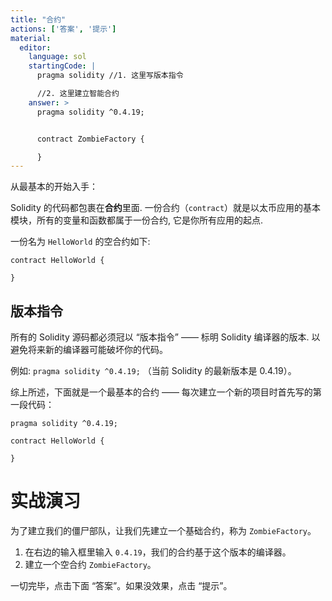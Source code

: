 ```yaml
---
title: "合约"
actions: ['答案', '提示']
material:
  editor:
    language: sol
    startingCode: |
      pragma solidity //1. 这里写版本指令

      //2. 这里建立智能合约
    answer: >
      pragma solidity ^0.4.19;


      contract ZombieFactory {

      }
---
```


从最基本的开始入手：

Solidity 的代码都包裹在**合约**里面. 一份合约（`contract`）就是以太币应用的基本模块，所有的变量和函数都属于一份合约, 它是你所有应用的起点.

一份名为 `HelloWorld` 的空合约如下:

```
contract HelloWorld {

}
```

## 版本指令

所有的 Solidity 源码都必须冠以 “版本指令” —— 标明 Solidity 编译器的版本. 以避免将来新的编译器可能破坏你的代码。

例如: `pragma solidity ^0.4.19;` （当前 Solidity 的最新版本是 0.4.19）。

综上所述，下面就是一个最基本的合约 —— 每次建立一个新的项目时首先写的第一段代码：

```
pragma solidity ^0.4.19;

contract HelloWorld {

}
```

# 实战演习

为了建立我们的僵尸部队，让我们先建立一个基础合约，称为 `ZombieFactory`。

1. 在右边的输入框里输入 `0.4.19`，我们的合约基于这个版本的编译器。
2. 建立一个空合约 `ZombieFactory`。

一切完毕，点击下面 “答案”。如果没效果，点击 “提示”。
